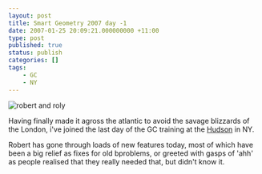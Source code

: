 ```yaml
---
layout: post
title: Smart Geometry 2007 day -1
date: 2007-01-25 20:09:21.000000000 +11:00
type: post
published: true
status: publish
categories: []
tags:
    - GC
    - NY
---
```


<p><img title="robert and roly" alt="robert and roly" src="{{ site.baseurl }}/assets/SG07_1.jpg" /></p>
<p>Having finally made it agross the atlantic to avoid the savage blizzards of the London, i've joined the last day of the GC training at the <a href="http://www.hudsonhotel.com/" target="_blank">Hudson</a> in NY.</p>
<p>Robert has gone through loads of new features today, most of which have been a big relief as fixes for old bproblems, or greeted with gasps of 'ahh' as people realised that they really needed that, but didn't know it.</p>
